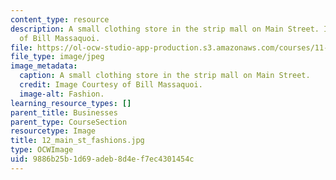 ```yaml
---
content_type: resource
description: A small clothing store in the strip mall on Main Street. Image Courtesy
  of Bill Massaquoi.
file: https://ol-ocw-studio-app-production.s3.amazonaws.com/courses/11-945-springfield-studio-fall-2005/9886b25b1d69adeb8d4ef7ec4301454c_12_main_st_fashions.jpg
file_type: image/jpeg
image_metadata:
  caption: A small clothing store in the strip mall on Main Street.
  credit: Image Courtesy of Bill Massaquoi.
  image-alt: Fashion.
learning_resource_types: []
parent_title: Businesses
parent_type: CourseSection
resourcetype: Image
title: 12_main_st_fashions.jpg
type: OCWImage
uid: 9886b25b-1d69-adeb-8d4e-f7ec4301454c
---
```

